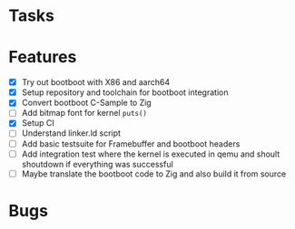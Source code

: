 # Tasks

# Features
- [x] Try out bootboot with X86 and aarch64
- [x] Setup repository and toolchain for bootboot integration
- [x] Convert bootboot C-Sample to Zig
- [ ] Add bitmap font for kernel `puts()`
- [x] Setup CI
- [ ] Understand linker.ld script
- [ ] Add basic testsuite for Framebuffer and bootboot headers
- [ ] Add integration test where the kernel is executed in qemu and shoult shoutdown if everything was successful
- [ ] Maybe translate the bootboot code to Zig and also build it from source

# Bugs
